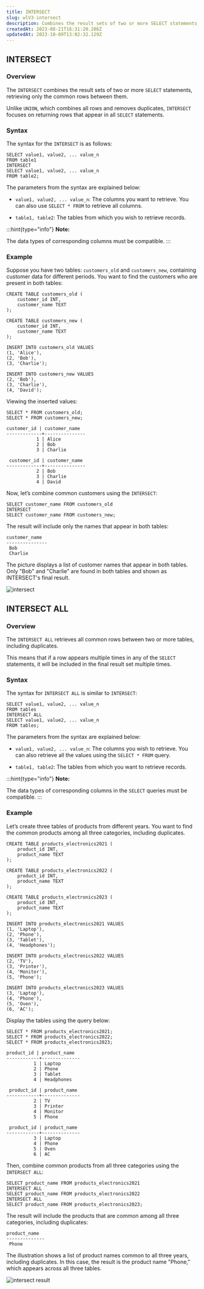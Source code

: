 ```yaml
---
title: INTERSECT
slug: wlV3-intersect
description: Combines the result sets of two or more SELECT statements, retrieving only the common rows between them. Review the guide here.
createdAt: 2023-08-21T16:31:20.286Z
updatedAt: 2023-10-09T13:02:32.129Z
---
```


## INTERSECT

### Overview

The `INTERSECT` combines the result sets of two or more `SELECT` statements, retrieving only the common rows between them.&#x20;

Unlike `UNION`, which combines all rows and removes duplicates, `INTERSECT` focuses on returning rows that appear in all `SELECT` statements.

### Syntax

The syntax for the `INTERSECT` is as follows:

```pgsql
SELECT value1, value2, ... value_n
FROM table1
INTERSECT
SELECT value1, value2, ... value_n
FROM table2;
```

The parameters from the syntax are explained below:

- `value1, value2, ... value_n`: The columns you want to retrieve. You can also use `SELECT * FROM` to retrieve all columns.

- `table1, table2`: The tables from which you wish to retrieve records.

:::hint{type="info"}
**Note:**

The data types of corresponding columns must be compatible.
:::

### Example

Suppose you have two tables: `customers_old` and `customers_new`, containing customer data for different periods. You want to find the customers who are present in both tables:

```pgsql
CREATE TABLE customers_old (
    customer_id INT,
    customer_name TEXT
);

CREATE TABLE customers_new (
    customer_id INT,
    customer_name TEXT
);

INSERT INTO customers_old VALUES
(1, 'Alice'),
(2, 'Bob'),
(3, 'Charlie');

INSERT INTO customers_new VALUES
(2, 'Bob'),
(3, 'Charlie'),
(4, 'David');
```

Viewing the inserted values:

```pgsql
SELECT * FROM customers_old;
SELECT * FROM customers_new;
```

```pgsql
customer_id | customer_name
-------------+---------------
           1 | Alice
           2 | Bob
           3 | Charlie

 customer_id | customer_name
-------------+---------------
           2 | Bob
           3 | Charlie
           4 | David
```

Now, let’s combine common customers using the `INTERSECT`:

```pgsql
SELECT customer_name FROM customers_old
INTERSECT
SELECT customer_name FROM customers_new;
```

The result will include only the names that appear in both tables:&#x20;

```pgsql
customer_name
---------------
 Bob
 Charlie
```

The picture displays a list of customer names that appear in both tables. Only "Bob" and "Charlie" are found in both tables and shown as INTERSECT's final result.

![intersect](../../../assets/intersect.png)

## INTERSECT ALL

### Overview

The `INTERSECT ALL` retrieves all common rows between two or more tables, including duplicates.&#x20;

This means that if a row appears multiple times in any of the `SELECT` statements, it will be included in the final result set multiple times.

### Syntax

The syntax for `INTERSECT ALL` is similar to `INTERSECT`:

```pgsql
SELECT value1, value2, ... value_n
FROM tables
INTERSECT ALL
SELECT value1, value2, ... value_n
FROM tables;
```

The parameters from the syntax are explained below:

- `value1, value2, ... value_n`: The columns you wish to retrieve. You can also retrieve all the values using the `SELECT * FROM` query.

- `table1, table2`: The tables from which you want to retrieve records.

:::hint{type="info"}
**Note:**

The data types of corresponding columns in the `SELECT` queries must be compatible.
:::

### Example

Let’s create three tables of products from different years. You want to find the common products among all three categories, including duplicates.

```pgsql
CREATE TABLE products_electronics2021 (
    product_id INT,
    product_name TEXT
);

CREATE TABLE products_electronics2022 (
    product_id INT,
    product_name TEXT
);

CREATE TABLE products_electronics2023 (
    product_id INT,
    product_name TEXT
);

INSERT INTO products_electronics2021 VALUES
(1, 'Laptop'),
(2, 'Phone'),
(3, 'Tablet'),
(4, 'Headphones');

INSERT INTO products_electronics2022 VALUES
(2, 'TV'),
(3, 'Printer'),
(4, 'Monitor'),
(5, 'Phone');

INSERT INTO products_electronics2023 VALUES
(3, 'Laptop'),
(4, 'Phone'),
(5, 'Oven'),
(6, 'AC');
```

Display the tables using the query below:

```pgsql
SELECT * FROM products_electronics2021;
SELECT * FROM products_electronics2022;
SELECT * FROM products_electronics2023;
```

```pgsql
product_id | product_name
------------+--------------
          1 | Laptop
          2 | Phone
          3 | Tablet
          4 | Headphones

 product_id | product_name
------------+--------------
          2 | TV
          3 | Printer
          4 | Monitor
          5 | Phone

 product_id | product_name
------------+--------------
          3 | Laptop
          4 | Phone
          5 | Oven
          6 | AC
```

Then, combine common products from all three categories using the `INTERSECT ALL`:

```pgsql
SELECT product_name FROM products_electronics2021
INTERSECT ALL
SELECT product_name FROM products_electronics2022
INTERSECT ALL
SELECT product_name FROM products_electronics2023;
```

The result will include the products that are common among all three categories, including duplicates:

```pgsql
product_name
--------------
 Phone
```

The illustration shows a list of product names common to all three years, including duplicates. In this case, the result is the product name "Phone," which appears across all three tables.

![intersect result](../../../assets/intersect-2.png)

